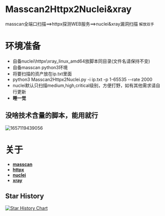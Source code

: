 # Masscan2Httpx2Nuclei&xray
masscan全端口扫描==>httpx探测WEB服务==>nuclei&xray漏洞扫描
`解放双手`
# 环境准备 
- 自备nuclei\httpx\xray_linux_amd64放脚本同目录(文件名请保持不变)
- 自备masscan python3环境
- 将要扫描的资产放在ip.txt里面
- python3 Masscan2Httpx2Nuclei.py -i ip.txt -p 1-65535 --rate 2000
- nuclei默认只扫描medium,high,critical级别，方便打野，如有其他需求请自行更新
- **睡一觉**
## 没啥技术含量的脚本，能用就行
![1657119439056](https://user-images.githubusercontent.com/62868358/177580861-48afa816-20bd-40fc-8ea1-aa776669a370.png)

# 关于
* **[masscan](https://github.com/robertdavidgraham/masscan)**
* **[httpx](https://github.com/projectdiscovery/httpx/releases/)**
* **[nuclei](https://github.com/projectdiscovery/nuclei/releases)**
* **[xray](https://github.com/chaitin/xray/releases/tag/1.8.4)**
## Star History

[![Star History Chart](https://api.star-history.com/svg?repos=whoisavicii/Masscan2Httpx2Nuclei&type=Date)](https://star-history.com/#whoisavicii/Masscan2Httpx2Nuclei&Date)
